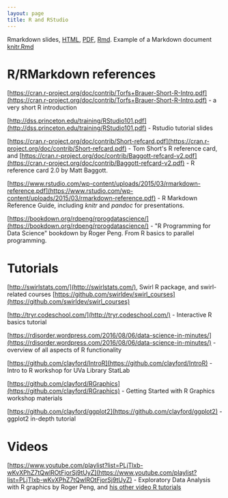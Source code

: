 ```yaml
---
layout: page
title: R and RStudio
---
```


Rmarkdown slides, [HTML](/BIOS567/assets/presentation_Markdown/1_Reports_Markdown_knitr.html), [PDF](/BIOS567/assets/presentation_Markdown/1_Reports_Markdown_knitr.pdf), [Rmd](/BIOS567/assets/presentation_Markdown/1_Reports_Markdown_knitr.Rmd). Example of a Markdown document [knitr.Rmd](/BIOS567/assets/presentation_Markdown/knitr.Rmd)

# R/RMarkdown references

[https://cran.r-project.org/doc/contrib/Torfs+Brauer-Short-R-Intro.pdf](https://cran.r-project.org/doc/contrib/Torfs+Brauer-Short-R-Intro.pdf) - a very short R introduction

[http://dss.princeton.edu/training/RStudio101.pdf](http://dss.princeton.edu/training/RStudio101.pdf) - Rstudio tutorial slides

[https://cran.r-project.org/doc/contrib/Short-refcard.pdf](https://cran.r-project.org/doc/contrib/Short-refcard.pdf) - Tom Short's R reference card, and [https://cran.r-project.org/doc/contrib/Baggott-refcard-v2.pdf](https://cran.r-project.org/doc/contrib/Baggott-refcard-v2.pdf) - R reference card 2.0 by Matt Baggott. 

[https://www.rstudio.com/wp-content/uploads/2015/03/rmarkdown-reference.pdf](https://www.rstudio.com/wp-content/uploads/2015/03/rmarkdown-reference.pdf) - R Markdown Reference Guide, including _knitr_ and _pandoc_ for presentations.

[https://bookdown.org/rdpeng/rprogdatascience/](https://bookdown.org/rdpeng/rprogdatascience/) - "R Programming for Data Science" bookdown by Roger Peng. From R basics to parallel programming.


# Tutorials

[http://swirlstats.com/](http://swirlstats.com/), Swirl R package, and swirl-related courses [https://github.com/swirldev/swirl_courses](https://github.com/swirldev/swirl_courses)

[http://tryr.codeschool.com/](http://tryr.codeschool.com/) - Interactive R basics tutorial

[https://rdisorder.wordpress.com/2016/08/06/data-science-in-minutes/](https://rdisorder.wordpress.com/2016/08/06/data-science-in-minutes/) - overview of all aspects of R functionality

[https://github.com/clayford/IntroR](https://github.com/clayford/IntroR) - Intro to R workshop for UVa Library StatLab

[https://github.com/clayford/RGraphics](https://github.com/clayford/RGraphics) - Getting Started with R Graphics workshop materials

[https://github.com/clayford/ggplot2](https://github.com/clayford/ggplot2) - ggplot2 in-depth tutorial


# Videos

[https://www.youtube.com/playlist?list=PLjTlxb-wKvXPhZ7tQwlROtFjorSj9tUyZ](https://www.youtube.com/playlist?list=PLjTlxb-wKvXPhZ7tQwlROtFjorSj9tUyZ) - Exploratory Data Analysis with R graphics by Roger Peng, and [his other video R tutorials](https://www.youtube.com/user/rdpeng/playlists)

